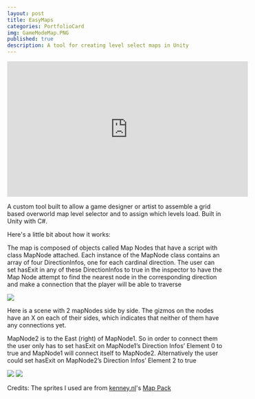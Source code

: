 ```yaml
---
layout: post
title: EasyMaps
categories: PortfolioCard
img: GameModeMap.PNG
published: true
description: A tool for creating level select maps in Unity 
---
```


<iframe width="560" height="315" src="https://www.youtube.com/embed/rXEC9h_hQpM" frameborder="0" allowfullscreen></iframe>

A custom tool built to allow a game designer or artist to assemble a grid based overworld map level selector and to assign which levels load. Built in Unity with C#.
<!--more-->

Here's a little bit about how it works:

The map is composed of objects called Map Nodes that have a script with class MapNode attached. Each instance of the MapNode class contains an array of four DirectionInfos, one for each cardinal direction. The user can set hasExit in any of these DirectionInfos to true in the inspector to have the Map Node attempt to find the nearest node in the corresponding direction and make a connection that the player will be able to traverse

<img src= "{{ site.url }}/images/EasyMapsScreenCap1.PNG">

Here is a scene with 2 mapNodes side by side.  The gizmos on the nodes have an X on each of their sides, which indicates that neither of them have any connections yet.

MapNode2 is to the East (right) of MapNode1. So in order to connect them the user only has to set hasExit on MapNode1’s Direction Infos’ Element 0 to true and MapNode1 will connect itself to MapNode2.  Alternatively the user could set hasExit on MapNode2’s Direction Infos’ Element 2 to true

<img src= "{{ site.url }}/images/EasyMapsScreenCap5.png">
<img src= "{{ site.url }}/images/EasyMapsScreenCap4.PNG">

Credits: 
The sprites I used are from [kenney.nl](kenny.nl)'s [Map Pack](https://opengameart.org/content/map-pack-180-assets)


